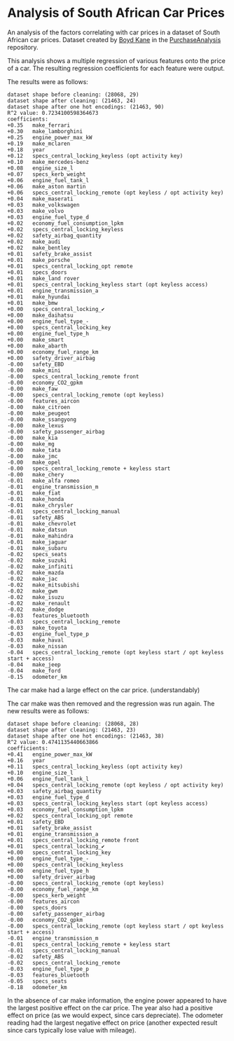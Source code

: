 # Analysis of South African Car Prices
An analysis of the factors correlating with car prices in a dataset of South African car prices.
Dataset created by [Boyd Kane](https://github.com/beyarkay) in the [PurchaseAnalysis](https://github.com/beyarkay/PurchaseAnalysis) repository.

This analysis shows a multiple regression of various features onto the price of a car.
The resulting regression coefficients for each feature were output.

The results were as follows:

```bazaar
dataset shape before cleaning: (28068, 29)
dataset shape after cleaning: (21463, 24)
dataset shape after one hot encodings: (21463, 90)
R^2 value: 0.7234100598364673
coefficients:
+0.35	make_ferrari
+0.30	make_lamborghini
+0.25	engine_power_max_kW
+0.19	make_mclaren
+0.18	year
+0.12	specs_central_locking_keyless (opt activity key)
+0.10	make_mercedes-benz
+0.08	engine_size_l
+0.07	specs_kerb_weight
+0.06	engine_fuel_tank_l
+0.06	make_aston martin
+0.06	specs_central_locking_remote (opt keyless / opt activity key)
+0.04	make_maserati
+0.03	make_volkswagen
+0.03	make_volvo
+0.03	engine_fuel_type_d
+0.02	economy_fuel_consumption_lpkm
+0.02	specs_central_locking_keyless
+0.02	safety_airbag_quantity
+0.02	make_audi
+0.02	make_bentley
+0.01	safety_brake_assist
+0.01	make_porsche
+0.01	specs_central_locking_opt remote
+0.01	specs_doors
+0.01	make_land rover
+0.01	specs_central_locking_keyless start (opt keyless access)
+0.01	engine_transmission_a
+0.01	make_hyundai
+0.01	make_bmw
+0.00	specs_central_locking_✔
+0.00	make_daihatsu
+0.00	engine_fuel_type_-
+0.00	specs_central_locking_key
+0.00	engine_fuel_type_h
+0.00	make_smart
+0.00	make_abarth
+0.00	economy_fuel_range_km
+0.00	safety_driver_airbag
-0.00	safety_EBD
-0.00	make_mini
-0.00	specs_central_locking_remote front
-0.00	economy_CO2_gpkm
-0.00	make_faw
-0.00	specs_central_locking_remote (opt keyless)
-0.00	features_aircon
-0.00	make_citroen
-0.00	make_peugeot
-0.00	make_ssangyong
-0.00	make_lexus
-0.00	safety_passenger_airbag
-0.00	make_kia
-0.00	make_mg
-0.00	make_tata
-0.00	make_jmc
-0.00	make_opel
-0.00	specs_central_locking_remote + keyless start
-0.00	make_chery
-0.01	make_alfa romeo
-0.01	engine_transmission_m
-0.01	make_fiat
-0.01	make_honda
-0.01	make_chrysler
-0.01	specs_central_locking_manual
-0.01	safety_ABS
-0.01	make_chevrolet
-0.01	make_datsun
-0.01	make_mahindra
-0.01	make_jaguar
-0.01	make_subaru
-0.02	specs_seats
-0.02	make_suzuki
-0.02	make_infiniti
-0.02	make_mazda
-0.02	make_jac
-0.02	make_mitsubishi
-0.02	make_gwm
-0.02	make_isuzu
-0.02	make_renault
-0.02	make_dodge
-0.03	features_bluetooth
-0.03	specs_central_locking_remote
-0.03	make_toyota
-0.03	engine_fuel_type_p
-0.03	make_haval
-0.03	make_nissan
-0.04	specs_central_locking_remote (opt keyless start / opt keyless start + access)
-0.04	make_jeep
-0.04	make_ford
-0.15	odometer_km
```

The car make had a large effect on the car price. (understandably)

The car make was then removed and the regression was run again.
The new results were as follows:

```
dataset shape before cleaning: (28068, 28)
dataset shape after cleaning: (21463, 23)
dataset shape after one hot encodings: (21463, 38)
R^2 value: 0.4741135440663866
coefficients:
+0.41	engine_power_max_kW
+0.16	year
+0.11	specs_central_locking_keyless (opt activity key)
+0.10	engine_size_l
+0.06	engine_fuel_tank_l
+0.04	specs_central_locking_remote (opt keyless / opt activity key)
+0.03	safety_airbag_quantity
+0.03	engine_fuel_type_d
+0.03	specs_central_locking_keyless start (opt keyless access)
+0.03	economy_fuel_consumption_lpkm
+0.02	specs_central_locking_opt remote
+0.01	safety_EBD
+0.01	safety_brake_assist
+0.01	engine_transmission_a
+0.01	specs_central_locking_remote front
+0.01	specs_central_locking_✔
+0.00	specs_central_locking_key
+0.00	engine_fuel_type_-
+0.00	specs_central_locking_keyless
+0.00	engine_fuel_type_h
+0.00	safety_driver_airbag
-0.00	specs_central_locking_remote (opt keyless)
-0.00	economy_fuel_range_km
-0.00	specs_kerb_weight
-0.00	features_aircon
-0.00	specs_doors
-0.00	safety_passenger_airbag
-0.00	economy_CO2_gpkm
-0.00	specs_central_locking_remote (opt keyless start / opt keyless start + access)
-0.01	engine_transmission_m
-0.01	specs_central_locking_remote + keyless start
-0.01	specs_central_locking_manual
-0.02	safety_ABS
-0.02	specs_central_locking_remote
-0.03	engine_fuel_type_p
-0.03	features_bluetooth
-0.05	specs_seats
-0.18	odometer_km
```

In the absence of car make information, the engine power appeared to have the largest positive effect on the car price.
The year also had a positive effect on price (as we would expect, since cars depreciate).
The odometer reading had the largest negative effect on price (another expected result since cars typically lose value with mileage).
